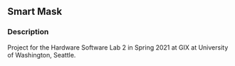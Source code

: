 ## Smart Mask

### Description
Project for the Hardware Software Lab 2 in Spring 2021 at GIX at University of Washington, Seattle.
